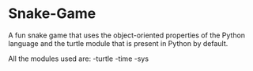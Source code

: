 # Snake-Game

A fun snake game that uses the object-oriented properties of the Python language and the turtle module that is present in Python by default.

All the modules used are:
-turtle
-time
-sys
